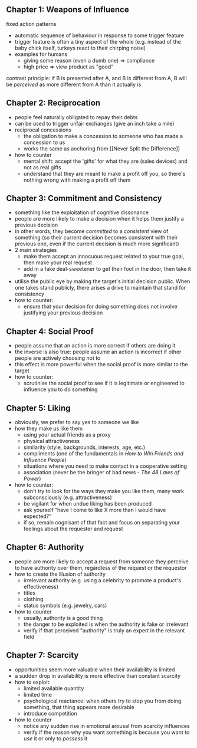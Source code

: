 ## Chapter 1: Weapons of Influence
fixed action patterns
- automatic sequence of behaviour in response to some trigger feature
- trigger feature is often a tiny aspect of the whole (e.g. instead of the baby chick itself, turkeys react to their chirping noise)
- examples for humans
	- giving some reason (even a dumb one) => compliance
	- high price => view product as "good"

contrast principle: if B is presented after A, and B is different from A, B will be _perceived_ as more different from A than it actually is

## Chapter 2: Reciprocation
- people feel naturally obligated to repay their debts
- can be used to trigger unfair exchanges (give an inch take a mile)
- reciprocal concessions
	- the obligation to make a concession to someone who has made a concession to us
	- works the same as anchoring from [[Never Split the Difference]]
- how to counter
	- mental shift: accept the 'gifts' for what they are (sales devices) and not as real gifts
	- understand that they are meant to make a profit off you, so there's nothing wrong with making a profit off them

## Chapter 3: Commitment and Consistency
- something like the exploitation of cognitive dissonance
- people are more likely to make a decision when it helps them justify a previous decision
- in other words, they become _committed_ to a _consistent_ view of something (so their current decision becomes consistent with their previous one, even if the current decision is much more significant)
- 2 main strategies
	- make them accept an innocuous request related to your true goal, then make your real request
	- add in a fake deal-sweetener to get their foot in the door, then take it away
- utilise the public eye by making the target's initial decision public. When one takes stand publicly, there arises a drive to maintain that stand for consistency
- how to counter:
	- ensure that your decision for doing something does not involve justifying your previous decision

## Chapter 4: Social Proof
- people assume that an action is more correct if others are doing it
- the inverse is also true: people assume an action is incorrect if other people are actively choosing not to
- this effect is more powerful when the social proof is more similar to the target
- how to counter:
	- scrutinise the social proof to see if it is legitimate or engineered to influence you to do something

## Chapter 5: Liking
- obviously, we prefer to say yes to someone we like
- how they make us like them
	- using your actual friends as a proxy
	- physical attractiveness
	- similarity (style, backgrounds, interests, age, etc.)
	- compliments (one of the fundamentals in _How to Win Friends and Influence People_)
	- situations where you need to make contact in a cooperative setting
	- association (never be the bringer of bad news - _The 48 Laws of Power_)
- how to counter:
	- don't try to look for the ways they make you like them, many work subconsciously (e.g. attractiveness) 
	- be vigilant for when undue liking has been produced
	- ask yourself "have I come to like X more than I would have expected?"
	- if so, remain cognisant of that fact and focus on separating your feelings about the requester and request
	
## Chapter 6: Authority
- people are more likely to accept a request from someone they perceive to have authority over them, regardless of the request or the requestor
- how to create the illusion of authority
	- irrelevant authority (e.g. using a celebrity to promote a product's effectiveness)
	- titles
	- clothing
	- status symbols (e.g. jewelry, cars)
- how to counter
	- usually, authority is a good thing
	- the danger to be exploited is when the authority is fake or irrelevant
	- verify if that perceived "authority" is truly an expert in the relevant field

## Chapter 7: Scarcity
- opportunities seem more valuable when their availability is limited
- a sudden drop in availability is more effective than constant scarcity
- how to exploit:
	- limited available quantity
	- limited time
	- psychological reactance: when others try to stop you from doing something, that thing appears more desirable
	- introduce competition
- how to counter
	- notice any sudden rise in emotional arousal from scarcity influences
	- verify if the reason why you want something is because you want to _use_ it or only to _possess_ it
	